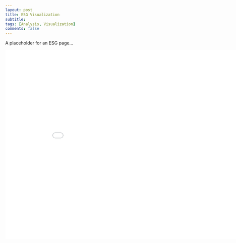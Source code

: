 ```yaml
---
layout: post
title: ESG Visualization
subtitle:
tags: [Analysis, Visualization]
comments: false
---
```



A placeholder for an ESG page...

<iframe src="/pages/RealEstate.html" style="width: 900px; height: 600px; border: 3px"></iframe>
